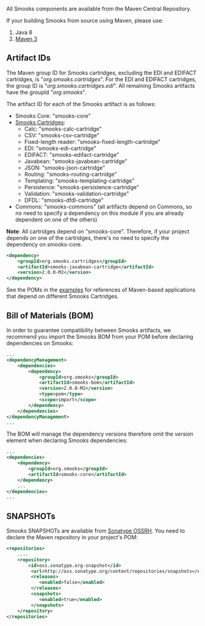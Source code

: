 <br/>
All Smooks components are available from the Maven Central Repository.

If your building Smooks from source using Maven, please use:

1. Java 8
2. [Maven 3](https://maven.apache.org/download.cgi) 

## Artifact IDs
The Maven group ID for Smooks cartridges, excluding the EDI and EDIFACT cartridges, is "_org.smooks.cartridges_". For the EDI and EDIFACT cartridges,
the group ID is "_org.smooks.cartridges.edi_". All remaining Smooks artifacts have the groupId "_org.smooks_".

The artifact ID for each of the Smooks artifact is as follows:

* Smooks Core: "smooks-core"
* [Smooks Cartridges](documentation/#smooks-cartridges):
    * Calc: "smooks-calc-cartridge"
    * CSV: "smooks-csv-cartridge"
    * Fixed-length reader: "smooks-fixed-length-cartridge"
    * EDI: "smooks-edi-cartridge"
    * EDIFACT: "smooks-edifact-cartridge"
    * Javabean: "smooks-javabean-cartridge"
    * JSON: "smooks-json-cartridge"
    * Routing: "smooks-routing-cartridge"
    * Templating: "smooks-templating-cartridge"
    * Persistence: "smooks-persistence-cartridge"
    * Validation: "smooks-validation-cartridge" 
    * DFDL: "smooks-dfdl-cartridge"
* Commons: "smooks-commons" (all artifacts depend on Commons, so no need to specify a dependency on this module if you are already dependent on one of the others)

**Note**: All cartridges depend on "smooks-core". Therefore, if your project depends on one of the cartridges, there's no need to specify the dependency on smooks-core.

```xml
<dependency>
    <groupId>org.smooks.cartridges</groupId>
    <artifactId>smooks-javabean-cartridge</artifactId>
    <version>2.0.0-M2</version>
</dependency>
```

See the POMs in the [examples](https://github.com/smooks/smooks-examples) for references of Maven-based applications that depend on different Smooks Cartridges.

## Bill of Materials (BOM)

In order to guarantee compatibility between Smooks artifacts, we recommend you import the Smooks BOM from your POM 
before declaring dependencies on Smooks:

```xml
...
<dependencyManagement>
    <dependencies>
        <dependency>
            <groupId>org.smooks</groupId>
            <artifactId>smooks-bom</artifactId>
            <version>2.0.0-M2</version>
            <type>pom</type>
            <scope>import</scope>
        </dependency>
    </dependencies>
</dependencyManagement>
...
```

The BOM will manage the dependency versions therefore omit the _version_ element when declaring Smooks dependencies:

```xml
...
<dependencies>
    <dependency>
        <groupId>org.smooks</groupId>
        <artifactId>smooks-core</artifactId>
    </dependency>
    ...
</dependencies>
...
```

## SNAPSHOTs

Smooks SNAPSHOTs are available from [Sonatype OSSRH](https://oss.sonatype.org/content/repositories/snapshots). You need to declare the Maven repository in your project's POM:

```xml
<repositories>
    ....
    <repository>
        <id>oss.sonatype.org-snapshot</id>
         <url>http://oss.sonatype.org/content/repositories/snapshots</url>
         <releases>
            <enabled>false</enabled>
         </releases>
         <snapshots>
            <enabled>true</enabled>
         </snapshots>
    </repository>
</repositories>
```